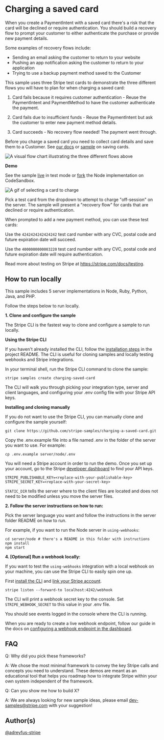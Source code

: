 # Charging a saved card

When you create a PaymentIntent with a saved card there's a risk that the card will be declined or require authentication.
You should build a recovery flow to prompt your customer to either authenticate the purchase or provide new payment details.

Some examples of recovery flows include:

* Sending an email asking the customer to return to your website
* Pushing an app notification asking the customer to return to your application
* Trying to use a backup payment method saved to the Customer

This sample uses three Stripe test cards to demonstrate the three different flows you will have to plan for when charging a saved card:

1. Card fails because it requires customer authentication - Reuse the PaymentIntent and PaymentMethod to have the customer authenticate the payment.

2. Card fails due to insufficient funds - Reuse the PaymentIntent but ask the customer to enter new payment method details.

3. Card succeeds - No recovery flow needed! The payment went through.

Before you charge a saved card you need to collect card details and save them to a Customer. See [our docs](/docs/payments/save-and-reuse) or [sample](https://github.com/stripe-samples/saving-card-without-payment) on saving cards.

<img src="./charging-saved-card-diagram.png" alt="A visual flow chart illustrating the three different flows above" style="align:center">

**Demo**

See the sample [live](https://lbbjp.sse.codesandbox.io/) in test mode or [fork](https://codesandbox.io/s/stripe-sample-charging-saved-card-lbbjp) the Node implementation on CodeSandbox.

<img src="./charging-saved-card.gif" alt="A gif of selecting a card to charge" style="align:center">

Pick a test card from the dropdown to attempt to charge "off-session" on the server. The sample will present a "recovery flow" for cards that are declined or require authentication.

When prompted to add a new payment method, you can use these test cards:

Use the `4242424242424242` test card number with any CVC, postal code and future expiration date will succeed.

Use the `4000000000003220` test card number with any CVC, postal code and future expiration date will require authentication.

Read more about testing on Stripe at https://stripe.com/docs/testing.


## How to run locally

This sample includes 5 server implementations in Node, Ruby, Python, Java, and PHP.

Follow the steps below to run locally.

**1. Clone and configure the sample**

The Stripe CLI is the fastest way to clone and configure a sample to run locally. 

**Using the Stripe CLI**

If you haven't already installed the CLI, follow the [installation steps](https://github.com/stripe/stripe-cli#installation) in the project README. The CLI is useful for cloning samples and locally testing webhooks and Stripe integrations.

In your terminal shell, run the Stripe CLI command to clone the sample:

```
stripe samples create charging-saved-card
```

The CLI will walk you through picking your integration type, server and client languages, and configuring your .env config file with your Stripe API keys.

**Installing and cloning manually**

If you do not want to use the Stripe CLI, you can manually clone and configure the sample yourself:

```
git clone https://github.com/stripe-samples/charging-a-saved-card.git
```

Copy the .env.example file into a file named .env in the folder of the server you want to use. For example:

```
cp .env.example server/node/.env
```

You will need a Stripe account in order to run the demo. Once you set up your account, go to the Stripe [developer dashboard](https://stripe.com/docs/development#api-keys) to find your API keys.

```
STRIPE_PUBLISHABLE_KEY=<replace-with-your-publishable-key>
STRIPE_SECRET_KEY=<replace-with-your-secret-key>
```

`STATIC_DIR` tells the server where to the client files are located and does not need to be modified unless you move the server files.

**2. Follow the server instructions on how to run:**

Pick the server language you want and follow the instructions in the server folder README on how to run.

For example, if you want to run the Node server in `using-webhooks`:

```
cd server/node # there's a README in this folder with instructions
npm install
npm start
```

**4. [Optional] Run a webhook locally:**

If you want to test the `using-webhooks` integration with a local webhook on your machine, you can use the Stripe CLI to easily spin one up.

First [install the CLI](https://stripe.com/docs/stripe-cli) and [link your Stripe account](https://stripe.com/docs/stripe-cli#link-account).

```
stripe listen --forward-to localhost:4242/webhook
```

The CLI will print a webhook secret key to the console. Set `STRIPE_WEBHOOK_SECRET` to this value in your .env file.

You should see events logged in the console where the CLI is running.

When you are ready to create a live webhook endpoint, follow our guide in the docs on [configuring a webhook endpoint in the dashboard](https://stripe.com/docs/webhooks/setup#configure-webhook-settings). 


## FAQ
Q: Why did you pick these frameworks?

A: We chose the most minimal framework to convey the key Stripe calls and concepts you need to understand. These demos are meant as an educational tool that helps you roadmap how to integrate Stripe within your own system independent of the framework.

Q: Can you show me how to build X?

A: We are always looking for new sample ideas, please email dev-samples@stripe.com with your suggestion!

## Author(s)
[@adreyfus-stripe](https://twitter.com/adrind)
